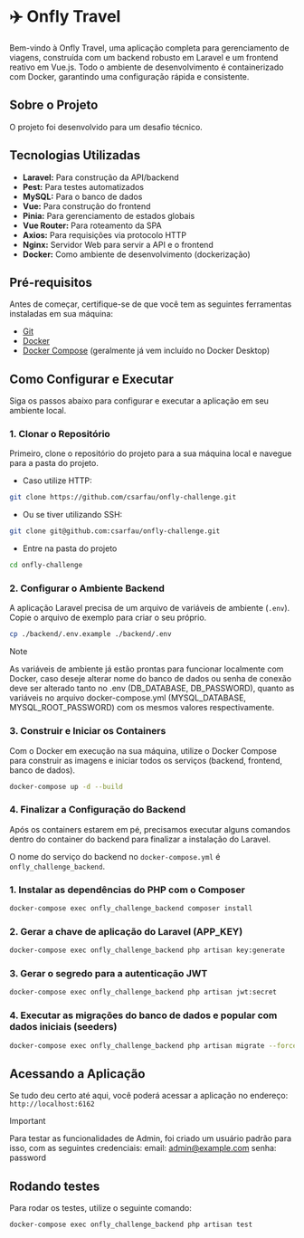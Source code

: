 # ✈️ Onfly Travel

Bem-vindo à Onfly Travel, uma aplicação completa para gerenciamento de viagens, construída com um backend robusto em Laravel e um frontend reativo em Vue.js. Todo o ambiente de desenvolvimento é containerizado com Docker, garantindo uma configuração rápida e consistente.

## Sobre o Projeto

O projeto foi desenvolvido para um desafio técnico.

## Tecnologias Utilizadas

* **Laravel:** Para construção da API/backend
* **Pest:** Para testes automatizados
* **MySQL:** Para o banco de dados
* **Vue:** Para construção do frontend
* **Pinia:** Para gerenciamento de estados globais
* **Vue Router:** Para roteamento da SPA
* **Axios:** Para requisições via protocolo HTTP
* **Nginx:** Servidor Web para servir a API e o frontend
* **Docker:** Como ambiente de desenvolvimento (dockerização)

## Pré-requisitos

Antes de começar, certifique-se de que você tem as seguintes ferramentas instaladas em sua máquina:

* [Git](https://git-scm.com/)
* [Docker](https://www.docker.com/products/docker-desktop/)
* [Docker Compose](https://docs.docker.com/compose/install/) (geralmente já vem incluído no Docker Desktop)

## Como Configurar e Executar

Siga os passos abaixo para configurar e executar a aplicação em seu ambiente local.

### 1. Clonar o Repositório

Primeiro, clone o repositório do projeto para a sua máquina local e navegue para a pasta do projeto.

- Caso utilize HTTP:
```bash
git clone https://github.com/csarfau/onfly-challenge.git
```

- Ou se tiver utilizando SSH:
```bash
git clone git@github.com:csarfau/onfly-challenge.git
```

- Entre na pasta do projeto
```bash
cd onfly-challenge
```

### 2. Configurar o Ambiente Backend

A aplicação Laravel precisa de um arquivo de variáveis de ambiente (`.env`). Copie o arquivo de exemplo para criar o seu próprio.

```bash
cp ./backend/.env.example ./backend/.env
```

> [!NOTE]
> As variáveis de ambiente já estão prontas para funcionar localmente com Docker, caso deseje alterar nome do banco de dados ou senha de conexão
> deve ser alterado tanto no .env (DB_DATABASE, DB_PASSWORD), quanto as variáveis no arquivo docker-compose.yml (MYSQL_DATABASE, MYSQL_ROOT_PASSWORD) com os mesmos valores respectivamente.

### 3. Construir e Iniciar os Containers

Com o Docker em execução na sua máquina, utilize o Docker Compose para construir as imagens e iniciar todos os serviços (backend, frontend, banco de dados).

```bash
docker-compose up -d --build
```

### 4. Finalizar a Configuração do Backend

Após os containers estarem em pé, precisamos executar alguns comandos dentro do container do backend para finalizar a instalação do Laravel.

O nome do serviço do backend no `docker-compose.yml` é `onfly_challenge_backend`.

### 1. Instalar as dependências do PHP com o Composer
```bash
docker-compose exec onfly_challenge_backend composer install
```

### 2. Gerar a chave de aplicação do Laravel (APP_KEY)
```bash
docker-compose exec onfly_challenge_backend php artisan key:generate
```

### 3. Gerar o segredo para a autenticação JWT
```bash
docker-compose exec onfly_challenge_backend php artisan jwt:secret
```

### 4. Executar as migrações do banco de dados e popular com dados iniciais (seeders)
```bash
docker-compose exec onfly_challenge_backend php artisan migrate --force --seed
```

## Acessando a Aplicação

Se tudo deu certo até aqui, você poderá acessar a aplicação no endereço: `http://localhost:6162`

> [!IMPORTANT]
> Para testar as funcionalidades de Admin, foi criado um usuário padrão para isso, com as seguintes credenciais:
> email: admin@example.com
> senha: password

## Rodando testes
Para rodar os testes, utilize o seguinte comando:
```bash
docker-compose exec onfly_challenge_backend php artisan test
```
